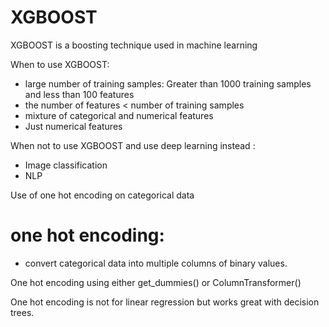 # XGBOOST
XGBOOST is a boosting technique used in machine learning

When to use XGBOOST:
- large number of training samples: Greater than 1000 training samples and less than 100 features
- the number of features < number of training samples
- mixture of categorical and numerical features
- Just numerical features

When not to use XGBOOST and use deep learning instead : 
- Image classification
- NLP

Use of one hot encoding on categorical data

# one hot encoding:
- convert categorical data into multiple columns of binary values.

One hot encoding using either get_dummies() or ColumnTransformer()

One hot encoding is not for linear regression but works great with decision trees.


